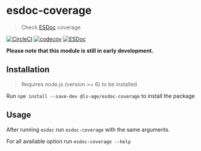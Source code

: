 # esdoc-coverage

> Check [ESDoc](https://esdoc.org) coverage

[![CircleCI](https://circleci.com/gh/ls-age/esdoc-coverage.svg?style=shield)](https://circleci.com/gh/ls-age/esdoc-coverage)
[![codecov](https://codecov.io/gh/ls-age/esdoc-coverage/branch/master/graph/badge.svg)](https://codecov.io/gh/ls-age/esdoc-coverage)
[![ESDoc](https://doc.esdoc.org/github.com/ls-age/esdoc-coverage/badge.svg)](https://doc.esdoc.org/github.com/ls-age/esdoc-coverage/)

**Please note that this module is still in early development.**

## Installation

> Requires node.js (version >= 6) to be installed

Run `npm install --save-dev @ls-age/esdoc-coverage` to install the package
 
## Usage

After running `esdoc` run `esdoc-coverage` with the same arguments.

For all available option run `esdoc-coverage --help`
